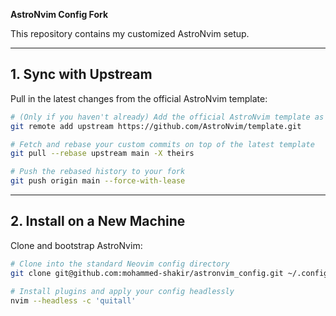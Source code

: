 **AstroNvim Config Fork**

This repository contains my customized AstroNvim setup. 

---

## 1. Sync with Upstream

Pull in the latest changes from the official AstroNvim template:

```bash
# (Only if you haven't already) Add the official AstroNvim template as upstream
git remote add upstream https://github.com/AstroNvim/template.git

# Fetch and rebase your custom commits on top of the latest template
git pull --rebase upstream main -X theirs

# Push the rebased history to your fork
git push origin main --force-with-lease
```

---

## 2. Install on a New Machine

Clone and bootstrap AstroNvim:

```bash
# Clone into the standard Neovim config directory
git clone git@github.com:mohammed-shakir/astronvim_config.git ~/.config/nvim

# Install plugins and apply your config headlessly
nvim --headless -c 'quitall'
```
